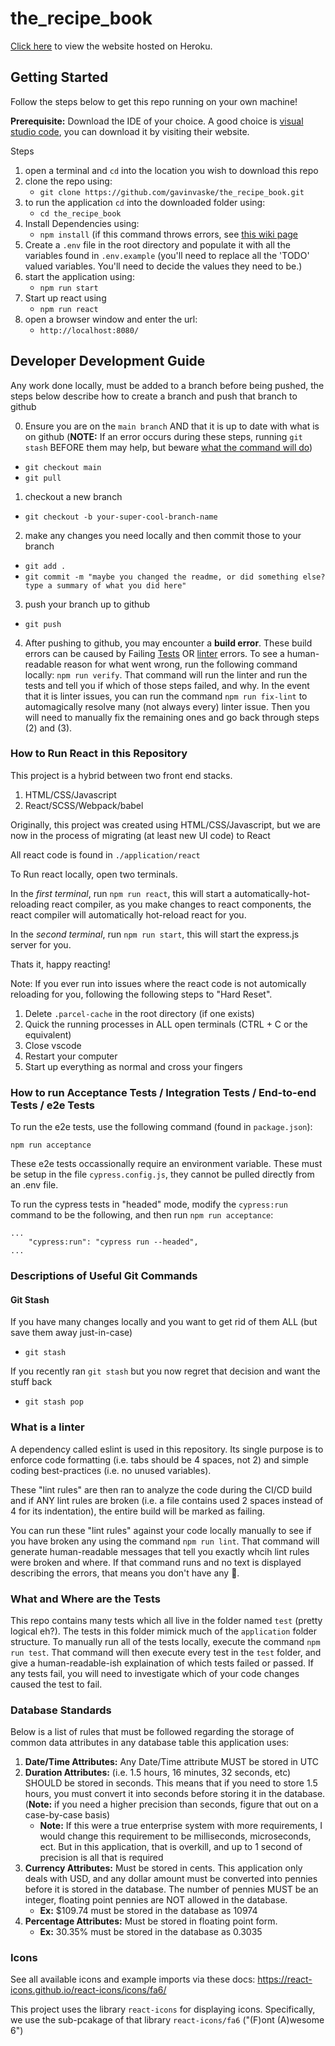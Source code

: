 # the_recipe_book

[Click here](https://the-recipe-book-heroku-app.herokuapp.com/) to view the website hosted on Heroku.


## Getting Started

Follow the steps below to get this repo running on your own machine!

**Prerequisite:** Download the IDE of your choice. A good choice is [visual studio code](https://code.visualstudio.com/), you can download it by visiting their website.

Steps
  1. open a terminal and `cd` into the location you wish to download this repo
  2. clone the repo using:
     - `git clone https://github.com/gavinvaske/the_recipe_book.git`
  3. to run the application `cd` into the downloaded folder using: 
     - `cd the_recipe_book`
  4. Install Dependencies using:
     - `npm install` (if this command throws errors, see [this wiki page](https://github.com/gavinvaske/the_recipe_book/wiki/Fixing-%60npm-install%60-Error(s))
  5. Create a `.env` file in the root directory and populate it with all the variables found in `.env.example` (you'll need to replace all the 'TODO' valued variables. You'll need to decide the values they need to be.)
  5. start the application using:
     - `npm run start`
  6. Start up react using
     - `npm run react`
  6. open a browser window and enter the url: 
     - `http://localhost:8080/`


## Developer Development Guide

Any work done locally, must be added to a branch before being pushed, the steps below describe how to create a branch and push that branch to github

0) Ensure you are on the `main branch` AND that it is up to date with what is on github (**NOTE:** If an error occurs during these steps, running `git stash` BEFORE them may help, but beware [what the command will do](#git-stash))
  - `git checkout main`
  - `git pull`
1) checkout a new branch
  - `git checkout -b your-super-cool-branch-name`
2) make any changes you need locally and then commit those to your branch
  - `git add .`
  - `git commit -m "maybe you changed the readme, or did something else? type a summary of what you did here"`
3) push your branch up to github
  - `git push`
4) After pushing to github, you may encounter a **build error**. These build errors can be caused by Failing [Tests](#what-and-where-are-the-tests) OR [linter](#what-is-a-linter) errors. To see a human-readable reason for what went wrong, run the following command locally: `npm run verify`. That command will run the linter and run the tests and tell you if which of those steps failed, and why. In the event that it is linter issues, you can run the command `npm run fix-lint` to automagically resolve many (not always every) linter issue. Then you will need to manually fix the remaining ones and go back through steps (2) and (3).

### How to Run React in this Repository
This project is a hybrid between two front end stacks.
  1. HTML/CSS/Javascript
  2. React/SCSS/Webpack/babel

Originally, this project was created using HTML/CSS/Javascript, but we are now in the process of migrating (at least new UI code) to React

All react code is found in `./application/react`

To Run react locally, open two terminals. 

In the *first terminal*, run `npm run react`, this will start a automatically-hot-reloading react compiler, as you make changes to react components, the react compiler will automatically hot-reload react for you.

In the *second terminal*, run `npm run start`, this will start the express.js server for you.

Thats it, happy reacting!

Note: If you ever run into issues where the react code is not automically reloading for you, following the following steps to "Hard Reset".
  1. Delete `.parcel-cache` in the root directory (if one exists)
  2. Quick the running processes in ALL open terminals (CTRL + C or the equivalent)
  3. Close vscode
  4. Restart your computer
  5. Start up everything as normal and cross your fingers

### How to run Acceptance Tests / Integration Tests / End-to-end Tests / e2e Tests
To run the e2e tests, use the following command (found in `package.json`):

```
npm run acceptance
```

These e2e tests occassionally require an environment variable. These must be setup in the file `cypress.config.js`, they cannot be pulled directly from an .env file.

To run the cypress tests in "headed" mode, modify the `cypress:run` command to be the following, and then run `npm run acceptance`:

```
...
    "cypress:run": "cypress run --headed",
...
```

### Descriptions of Useful Git Commands

#### Git Stash
If you have many changes locally and you want to get rid of them ALL (but save them away just-in-case)
  - `git stash`

If you recently ran `git stash` but you now regret that decision and want the stuff back
  - `git stash pop`


### What is a linter
A dependency called eslint is used in this repository. Its single purpose is to enforce code formatting (i.e. tabs should be 4 spaces, not 2) and simple coding best-practices (i.e. no unused variables).

These "lint rules" are then ran to analyze the code during the CI/CD build and if ANY lint rules are broken (i.e. a file contains used 2 spaces instead of 4 for its indentation), the entire build will be marked as failing.

You can run these "lint rules" against your code locally manually to see if you have broken any using the command `npm run lint`. That command will generate human-readable messages that tell you exactly whcih lint rules were broken and where. If that command runs and no text is displayed describing the errors, that means you don't have any 🎊.

### What and Where are the Tests
This repo contains many tests which all live in the folder named `test` (pretty logical eh?). The tests in this folder mimick much of the `application` folder structure. To manually run all of the tests locally, execute the command `npm run test`. That command will then execute every test in the `test` folder, and give a human-readable-ish explaination of which tests failed or passed. If any tests fail, you will need to investigate which of your code changes caused the test to fail.


### Database Standards
Below is a list of rules that must be followed regarding the storage of common data attributes in any database table this application uses:

  1. **Date/Time Attributes:** Any Date/Time attribute MUST be stored in UTC
  2. **Duration Attributes:** (i.e. 1.5 hours, 16 minutes, 32 seconds, etc) SHOULD be stored in seconds. This means that if you need to store 1.5 hours, you must convert it into seconds before storing it in the database. (**Note:** if you need a higher precision than seconds, figure that out on a case-by-case basis)
     - **Note:** If this were a true enterprise system with more requirements, I would change this requirement to be milliseconds, microseconds, ect. But in this application, that is overkill, and up to 1 second of precision is all that is required
  3. **Currency Attributes:** Must be stored in cents. This application only deals with USD, and any dollar amount must be converted into pennies before it is stored in the database. The number of pennies MUST be an integer, floating point pennies are NOT allowed in the database.
     - **Ex:** $109.74 must be stored in the database as 10974
  5. **Percentage Attributes:** Must be stored in floating point form.
     - **Ex:** 30.35% must be stored in the database as 0.3035

### Icons

See all available icons and example imports via these docs: https://react-icons.github.io/react-icons/icons/fa6/

This project uses the library `react-icons` for displaying icons. Specifically, we use the sub-pcakage of that library `react-icons/fa6` ("(F)ont (A)wesome 6")
